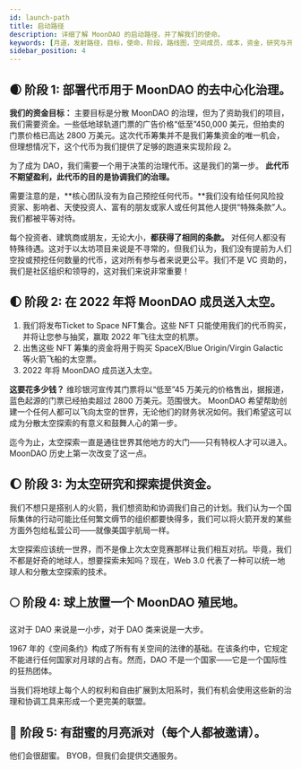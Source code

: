 ```yaml
---
id: launch-path
title: 启动路径
description: 详细了解 MoonDAO 的启动路径，并了解我们的使命。
keywords: [月道，发射路径，目标，使命，阶段，路线图，空间成员，成本，资金，研究与开发，勘探，月亮派对，]
sidebar_position: 4
---
```


## 🌒 阶段 1: 部署代币用于 MoonDAO 的去中心化治理。

**我们的资金目标：** 主要目标是分散 MoonDAO 的治理，但为了资助我们的项目，我们需要资金。一些低地球轨道门票的广告价格“低至”450,000 美元，但拍卖的门票价格已高达 2800 万美元。这次代币筹集并不是我们筹集资金的唯一机会，但理想情况下，这个代币为我们提供了足够的跑道来实现阶段 2。

为了成为 DAO，我们需要一个用于决策的治理代币。这是我们的第一步。 **此代币不期望盈利，此代币的目的是协调我们的治理。**

需要注意的是，**核心团队没有为自己预挖任何代币。**我们没有给任何风险投资家、影响者、天使投资人、富有的朋友或家人或任何其他人提供“特殊条款”人。我们都被平等对待。

每个投资者、建筑商或朋友，无论大小，**都获得了相同的条款。** 对任何人都没有特殊待遇。这对于以太坊项目来说是不寻常的，但我们认为，我们没有提前为人们空投或预挖任何数量的代币，这对所有参与者来说更公平。我们不是 VC 资助的，我们是社区组织和领导的，这对我们来说非常重要！

## 🌓 阶段 2: 在 2022 年将 MoonDAO 成员送入太空。

1. 我们将发布Ticket to Space NFT集合。这些 NFT 只能使用我们的代币购买，并将让您参与抽奖，赢取 2022 年飞往太空的机票。
2. 出售这些 NFT 筹集的资金将用于购买 SpaceX/Blue Origin/Virgin Galactic 等火箭飞船的太空票。
3. 2022 年将 MoonDAO 成员送入太空。

**这要花多少钱？** 维珍银河宣传其门票将以“低至”45 万美元的价格售出，据报道，蓝色起源的门票已经拍卖超过 2800 万美元。范围很大。 MoonDAO 希望帮助创建一个任何人都可以飞向太空的世界，无论他们的财务状况如何。我们希望这可以成为分散太空探索的有意义和鼓舞人心的第一步。

迄今为止，太空探索一直是通往世界其他地方的大门——只有特权人才可以进入。 MoonDAO 历史上第一次改变了这一点。

## 🌔 阶段 3: 为太空研究和探索提供资金。

我们不想只是搭别人的火箭，我们想资助和协调我们自己的计划。我们认为一个国际集体的行动可能比任何繁文缛节的组织都要快得多，我们可以将火箭开发的某些方面外包给私营公司——就像美国宇航局一样。

太空探索应该统一世界，而不是像上次太空竞赛那样让我们相互对抗。毕竟，我们不都是好奇的地球人，想要探索未知吗？现在，Web 3.0 代表了一种可以统一地球人和分散太空探索的技术。

## 🌕 阶段 4: 球上放置一个 MoonDAO 殖民地。

这对于 DAO 来说是一小步，对于 DAO 类来说是一大步。

1967 年的《空间条约》构成了所有有关空间的法律的基础。在该条约中，它规定不能进行任何国家对月球的占有。然而，DAO 不是一个国家——它是一个国际性的狂热团体。

当我们将地球上每个人的权利和自由扩展到太阳系时，我们有机会使用这些新的治理和协调工具来形成一个更完美的联盟。

## 🌝 阶段 5: 有甜蜜的月亮派对（每个人都被邀请）。

他们会很甜蜜。 BYOB，但我们会提供交通服务。
